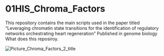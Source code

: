 # 01HIS_Chroma_Factors
This repository contains the main scripts used in the paper titled “Leveraging chromatin state transitions for the identification of regulatory networks orchestrating heart regeneration” Published in genome biology 
What does this reposiroy.

![Picture_Chroma_Factors_2_title](https://github.com/jcorder316/01HIS_Chroma_Factors/assets/48988005/e7acc9a2-3f93-40e3-95f6-e1c5b3813638)
